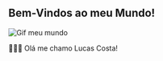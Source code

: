 ## Bem-Vindos ao meu Mundo!

![Gif meu mundo](https://media3.giphy.com/media/v1.Y2lkPTc5MGI3NjExYTdwdTVubm16bjNuamUyZWpoOG5xbDlza3gxZ2JqNXY0d2xmMzg3eSZlcD12MV9pbnRlcm5hbF9naWZfYnlfaWQmY3Q9Zw/6CFEdOfYzJMZDTNOnX/giphy.gif)

🧑🏾‍💻 Olá me chamo Lucas Costa!


